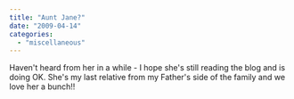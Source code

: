 ```yaml
---
title: "Aunt Jane?"
date: "2009-04-14"
categories: 
  - "miscellaneous"
---
```


Haven't heard from her in a while - I hope she's still reading the blog and is doing OK. She's my last relative from my Father's side of the family and we love her a bunch!!

